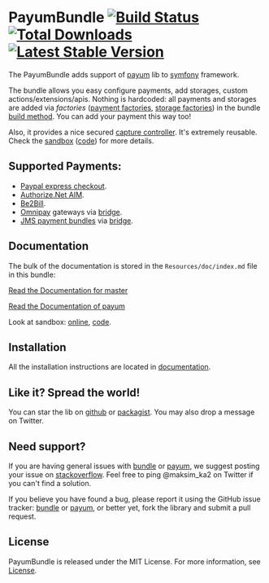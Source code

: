 PayumBundle [![Build Status](https://travis-ci.org/Payum/PayumBundle.png?branch=master)](https://travis-ci.org/Payum/PayumBundle) [![Total Downloads](https://poser.pugx.org/payum/payum-bundle/d/total.png)](https://packagist.org/packages/payum/payum-bundle) [![Latest Stable Version](https://poser.pugx.org/payum/payum-bundle/version.png)](https://packagist.org/packages/payum/payum-bundle)
===========

The PayumBundle adds support of [payum](https://github.com/Payum/Payum) lib to [symfony](symfony.com) framework.

The bundle allows you easy configure payments, add storages, custom actions/extensions/apis. 
Nothing is hardcoded: all payments and storages are added via _factories_ ([payment factories][payment-factories], [storage factories][storage-factories]) in the bundle [build method][payum-bundle].
You can add your payment this way too!

Also, it provides a nice secured [capture controller][capture-controller]. It's extremely reusable. Check the [sandbox][sandbox-online] ([code][sandbox-code]) for more details.

Supported Payments:
-------------------

- [Paypal express checkout](https://github.com/Payum/PaypalExpressCheckoutNvp).
- [Authorize.Net AIM](https://github.com/Payum/AuthorizeNetAim).
- [Be2Bill](https://github.com/Payum/Be2Bill).
- [Omnipay](https://github.com/adrianmacneil/omnipay) gateways via [bridge](https://github.com/Payum/OmnipayBridge). 
- [JMS payment bundles](http://jmsyst.com/bundles/JMSPaymentCoreBundle/master/payment_backends) via [bridge](https://github.com/Payum/JMSPaymentBridge). 

Documentation
-------------

The bulk of the documentation is stored in the `Resources/doc/index.md` file in this bundle:

[Read the Documentation for master](Resources/doc/index.md)

[Read the Documentation of payum ](https://github.com/Payum/Payum#payum-)

Look at sandbox: [online](http://sandbox.payum.forma-dev.com), [code](https://github.com/Payum/PayumBundleSandbox).


Installation
------------

All the installation instructions are located in [documentation](Resources/doc/index.md).

Like it? Spread the world!
--------------------------

You can star the lib on [github](https://github.com/Payum/PayumBundle) or [packagist](https://packagist.org/packages/payum/payum-bundle). You may also drop a message on Twitter.  

Need support?
-------------

If you are having general issues with [bundle](https://github.com/Payum/PayumBundle) or [payum](https://github.com/Payum/Payum), we suggest posting your issue on [stackoverflow](http://stackoverflow.com/). Feel free to ping @maksim_ka2 on Twitter if you can't find a solution.

If you believe you have found a bug, please report it using the GitHub issue tracker: [bundle](https://github.com/Payum/PayumBundle/issues) or [payum](https://github.com/Payum/Payum/issues), or better yet, fork the library and submit a pull request.

License
-------

PayumBundle is released under the MIT License. For more information, see [License](Resources/meta/LICENSE).

[capture-controller]: https://github.com/Payum/PayumBundle/blob/master/Controller/CaptureController.php
[payment-factories]: https://github.com/Payum/PayumBundle/tree/master/DependencyInjection/Factory/Payment
[storage-factories]: https://github.com/Payum/PayumBundle/tree/master/DependencyInjection/Factory/Storage
[sandbox-online]: http://sandbox.payum.forma-dev.com
[sandbox-code]: https://github.com/Payum/PayumBundleSandbox
[payum-bundle]: https://github.com/Payum/PayumBundle/blob/master/PayumBundle.php

